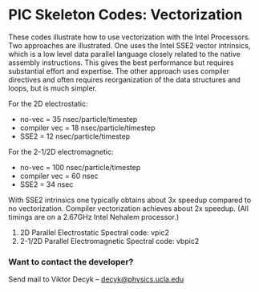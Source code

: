 # PIC Skeleton Codes:  Vectorization

These codes illustrate how to use vectorization with the Intel Processors. Two approaches are illustrated. One uses the Intel SSE2 vector intrinsics, which is a low level data parallel language closely related to the native assembly instructions. This gives the best performance but requires substantial effort and expertise. The other approach uses compiler directives and often requires reorganization of the data structures and loops, but is much simpler.

For the 2D electrostatic:
  * no-vec = 35 nsec/particle/timestep
  * compiler vec = 18 nsec/particle/timestep
  * SSE2 = 12 nsec/particle/timestep

For the 2-1/2D electromagnetic:
  * no-vec = 100 nsec/particle/timestep
  * compiler vec = 60 nsec
  * SSE2 = 34 nsec

With SSE2 intrinsics one typically obtains about 3x speedup compared to no vectorization. Compiler vectorization achieves about 2x speedup. (All timings are on a 2.67GHz Intel Nehalem processor.)

 

1. 2D Parallel Electrostatic Spectral code:  vpic2
2. 2-1/2D Parallel Electromagnetic Spectral code:  vbpic2



### Want to contact the developer?

Send mail to Viktor Decyk – decyk@physics.ucla.edu 


